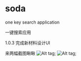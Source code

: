 # soda
one key search application

一键搜索应用

1.0.3  完成新材料设计UI

来两幅截图瞅瞅
![Alt tag](https://github.com/wsk900906/soda/tree/master/screenshot/Screenshot_1.png);
![Alt tag](https://github.com/wsk900906/soda/tree/master/screenshot/Screenshot_2.png);

